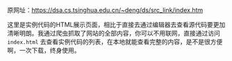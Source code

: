 原网址：https://dsa.cs.tsinghua.edu.cn/~deng/ds/src_link/index.htm

这里是实例代码的HTML展示页面，相比于直接去通过编辑器去查看源代码要更加清晰明朗。我通过爬虫抓取了网站的全部内容，你可以不用联网，直接通过访问 `index.html` 去查看实例代码的列表，在本地就能查看完整的内容，是不是很方便啊，一次下载，终身使用。